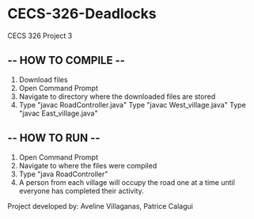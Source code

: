 # CECS-326-Deadlocks
CECS 326 Project 3

## -- HOW TO COMPILE --
1) Download files
2) Open Command Prompt
3) Navigate to directory where the downloaded files are stored
4) Type "javac RoadController.java"
   Type "javac West_village.java"
   Type "javac East_village.java"

## -- HOW TO RUN --
1) Open Command Prompt
2) Navigate to where the files were compiled
3) Type "java RoadController"
4) A person from each village will occupy the road one 
   at a time until everyone has completed their activity.


Project developed by:
Aveline Villaganas, Patrice Calagui
